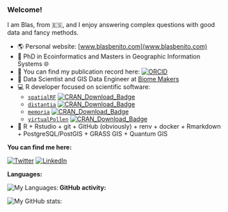 
<!--
**BlasBenito/BlasBenito** is a ✨ _special_ ✨ repository because its `README.md` (this file) appears on your GitHub profile.

Here are some ideas to get you started:
👋
- 🔭 I’m currently working on ...
- 🌱 I’m currently learning ...
- 👯 I’m looking to collaborate on ...
- 🤔 I’m looking for help with ...
- 💬 Ask me about ...
- 📫 How to reach me: ...
- 😄 Pronouns: ...
- ⚡ Fun fact: ...

<img align="right" src="URL_TO_IMAGE_HERE" width="200px" style="width:200px;"/>

-->

### Welcome!

I am Blas, from :es:, and I enjoy answering complex questions with good data and fancy methods.

- :earth_americas: Personal website: [www.blasbenito.com](www.blasbenito.com)
- :roller_coaster: PhD in Ecoinformatics and Masters in Geographic Information Systems :globe_with_meridians:
- :notebook: You can find my publication record here: [![ORCID](https://img.shields.io/badge/ORCID-darkgreen.svg)](https://orcid.org/0000-0001-5105-7232)
- :office: Data Scientist and GIS Data Engineer at [Biome Makers](https://biomemakers.com/)
- :computer: R developer focused on scientific software:
   - [`spatialRF`](https://CRAN.R-project.org/package=spatialRF) [![CRAN\_Download\_Badge](http://cranlogs.r-pkg.org/badges/grand-total/spatialRF)](https://CRAN.R-project.org/package=spatialRF)
   - [`distantia`](https://CRAN.R-project.org/package=distantia) [![CRAN\_Download\_Badge](http://cranlogs.r-pkg.org/badges/grand-total/distantia)](https://CRAN.R-project.org/package=distantia)
   - [`memoria`](https://cran.r-project.org/web/packages/memoria/index.html) [![CRAN\_Download\_Badge](http://cranlogs.r-pkg.org/badges/grand-total/memoria)](https://CRAN.R-project.org/package=memoria)
   - [`virtualPollen`](https://cran.r-project.org/web/packages/virtualPollen/index.html) [![CRAN\_Download\_Badge](http://cranlogs.r-pkg.org/badges/grand-total/virtualPollen)](https://CRAN.R-project.org/package=virtualPollen)
- :wrench: R + Rstudio + git + GitHub (obviously) + renv + docker + Rmarkdown + PostgreSQL/PostGIS + GRASS GIS + Quantum GIS


__You can find me here:__

[![Twitter](https://img.shields.io/twitter/follow/blasbenito?style=social&url=https://twitter.com/blasbenito)](https://twitter.com/blasbenito)
[![LinkedIn](https://img.shields.io/twitter/url?style=social&label=connect&logo=linkedin&url=https://www.linkedin.com/in/blas-m-benito-6174a643/)](https://www.linkedin.com/in/blas-m-benito-6174a643/)

__Languages:__  
  
  <img align="left" alt="My Languages:" src="https://github-readme-stats.vercel.app/api/top-langs/?username=blasbenito&hide=javascript,html,tex,css,scss)](https://github.com/blasbenito/github-readme-stats" />
  
  <pr/>

__GitHub activity:__

  <img align="left" alt="My GitHub stats:" src="https://github-readme-stats.vercel.app/api?username=blasbenito&show_icons=true&hide_border=false&title_color=219de9&icon_color=0879b9&bg_color=fbfbfb&text_color=6c6c6c&border_color=0c1a25" />
  


<!--

__Tech__

[![Linux](https://svgshare.com/i/Zhy.svg)](https://svgshare.com/i/Zhy.svg)
[![R](https://img.shields.io/badge/-programming-black?style=plastic&logo=r&link=https://github.com/blasbenito/)](https://github.com/blasbenito/)
[![PostgreSQL](https://img.shields.io/badge/-programming-white?style=flat-square&logo=r&link=https://github.com/blasbenito/)](https://github.com/blasbenito/)
![Postgres](https://img.shields.io/badge/-PostgreSQL-white?&logo=postgresql&link=https://github.com/blasbenito/)

-->
